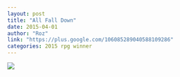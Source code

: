 ```yaml
---
layout: post
title: "All Fall Down"
date: 2015-04-01
author: "Roz"
link: "https://plus.google.com/106085289040588109286"
categories: 2015 rpg winner
---
```


![]({{site.url}}/2015images/AllFallDown.jpg)

